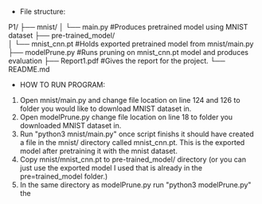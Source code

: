 * File structure: 

P1/
├── mnist/
│   └── main.py          #Produces pretrained model using MNIST dataset
├── pre-trained_model/   
│    └── mnist_cnn.pt    #Holds exported pretrained model from mnist/main.py
├── modelPrune.py        #Runs pruning on mnist_cnn.pt model and produces evaluation
├── Report1.pdf          #Gives the report for the project. 
└── README.md


* HOW TO RUN PROGRAM: 
1. Open mnist/main.py and change file location on line 124 and 126 to folder you would like to download MNIST dataset in.
2. Open modelPrune.py change file location on line 18 to folder you downloaded MNIST dataset in.
3. Run "python3 mnist/main.py" once script finishs it should have created a file in the mnist/ directory called mnist_cnn.pt. This is the exported model after pretraining it with the mnist dataset. 
4. Copy mnist/mnist_cnn.pt to pre-trained_model/ directory (or you can just use the exported model I used that is already in the pre=trained_model folder.)
5. In the same directory as modelPrune.py run "python3 modelPrune.py" the 
